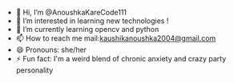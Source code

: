 - 👋 Hi, I’m @AnoushkaKareCode111
- 👀 I’m interested in learning new technologies !
- 🌱 I’m currently learning opencv and python
- 📫 How to reach me mail:kaushikanoushka2004@gmail.com
- 😄 Pronouns: she/her
- ⚡ Fun fact: I'm a weird blend of chronic anxiety and crazy party personality

<!---
AnoushkaKareCode111/AnoushkaKareCode111 is a ✨ special ✨ repository because its `README.md` (this file) appears on your GitHub profile.
You can click the Preview link to take a look at your changes.
--->
